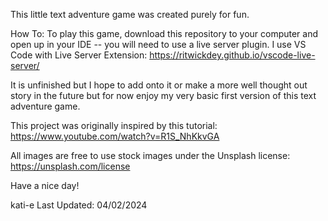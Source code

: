 This little text adventure game was created purely for fun. 

How To:
To play this game, download this repository to your computer and open up in your IDE -- you will need to use a live server plugin. I use VS Code with Live Server Extension: https://ritwickdey.github.io/vscode-live-server/

It is unfinished but I hope to add onto it or make a more well thought out story in the future but for now enjoy my very basic first version of this text adventure game.

This project was originally inspired by this tutorial: https://www.youtube.com/watch?v=R1S_NhKkvGA

All images are free to use stock images under the Unsplash license: https://unsplash.com/license

Have a nice day!

kati-e 
Last Updated: 04/02/2024
